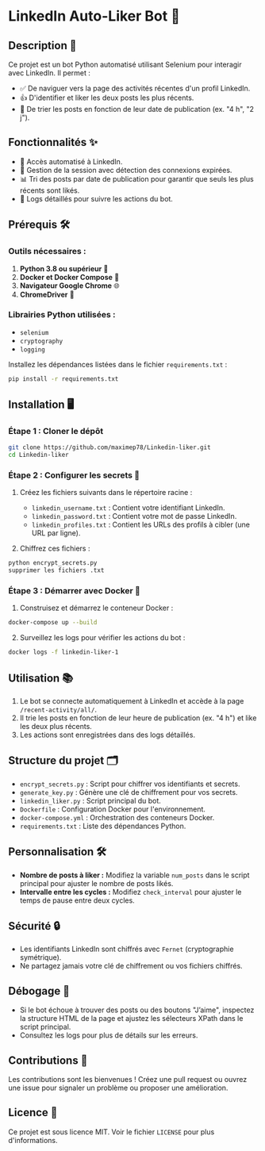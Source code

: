 # LinkedIn Auto-Liker Bot 🚀

## Description 📝
Ce projet est un bot Python automatisé utilisant Selenium pour interagir avec LinkedIn. Il permet :
- ✅ De naviguer vers la page des activités récentes d'un profil LinkedIn.
- 👍 D'identifier et liker les deux posts les plus récents.
- 📅 De trier les posts en fonction de leur date de publication (ex. "4 h", "2 j").

## Fonctionnalités ✨
- 🔐 Accès automatisé à LinkedIn.
- 🔄 Gestion de la session avec détection des connexions expirées.
- 📊 Tri des posts par date de publication pour garantir que seuls les plus récents sont likés.
- 📜 Logs détaillés pour suivre les actions du bot.

## Prérequis 🛠️
### Outils nécessaires :
1. **Python 3.8 ou supérieur** 🐍
2. **Docker et Docker Compose** 🐳
3. **Navigateur Google Chrome** 🌐
4. **ChromeDriver** 🚗

### Librairies Python utilisées :
- `selenium`
- `cryptography`
- `logging`

Installez les dépendances listées dans le fichier `requirements.txt` :
```bash
pip install -r requirements.txt
```

## Installation 🖥️
### Étape 1 : Cloner le dépôt
```bash
git clone https://github.com/maximep78/Linkedin-liker.git
cd Linkedin-liker
```

### Étape 2 : Configurer les secrets 🔑
1. Créez les fichiers suivants dans le répertoire racine :
   - `linkedin_username.txt` : Contient votre identifiant LinkedIn.
   - `linkedin_password.txt` : Contient votre mot de passe LinkedIn.
   - `linkedin_profiles.txt` : Contient les URLs des profils à cibler (une URL par ligne).

2. Chiffrez ces fichiers :
```bash
python encrypt_secrets.py
supprimer les fichiers .txt
```

### Étape 3 : Démarrer avec Docker 🐋
1. Construisez et démarrez le conteneur Docker :
```bash
docker-compose up --build
```
2. Surveillez les logs pour vérifier les actions du bot :
```bash
docker logs -f linkedin-liker-1
```

## Utilisation 📚
1. Le bot se connecte automatiquement à LinkedIn et accède à la page `/recent-activity/all/`.
2. Il trie les posts en fonction de leur heure de publication (ex. "4 h") et like les deux plus récents.
3. Les actions sont enregistrées dans des logs détaillés.

## Structure du projet 🗂️
- `encrypt_secrets.py` : Script pour chiffrer vos identifiants et secrets.
- `generate_key.py` : Génère une clé de chiffrement pour vos secrets.
- `linkedin_liker.py` : Script principal du bot.
- `Dockerfile` : Configuration Docker pour l'environnement.
- `docker-compose.yml` : Orchestration des conteneurs Docker.
- `requirements.txt` : Liste des dépendances Python.

## Personnalisation 🛠️
- **Nombre de posts à liker :** Modifiez la variable `num_posts` dans le script principal pour ajuster le nombre de posts likés.
- **Intervalle entre les cycles :** Modifiez `check_interval` pour ajuster le temps de pause entre deux cycles.

## Sécurité 🔒
- Les identifiants LinkedIn sont chiffrés avec `Fernet` (cryptographie symétrique).
- Ne partagez jamais votre clé de chiffrement ou vos fichiers chiffrés.

## Débogage 🐞
- Si le bot échoue à trouver des posts ou des boutons "J’aime", inspectez la structure HTML de la page et ajustez les sélecteurs XPath dans le script principal.
- Consultez les logs pour plus de détails sur les erreurs.

## Contributions 🤝
Les contributions sont les bienvenues ! Créez une pull request ou ouvrez une issue pour signaler un problème ou proposer une amélioration.

## Licence 📜
Ce projet est sous licence MIT. Voir le fichier `LICENSE` pour plus d'informations.
